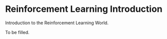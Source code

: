 # Reinforcement Learning Introduction
Introduction to the Reinforcement Learning World.

To be filled.
